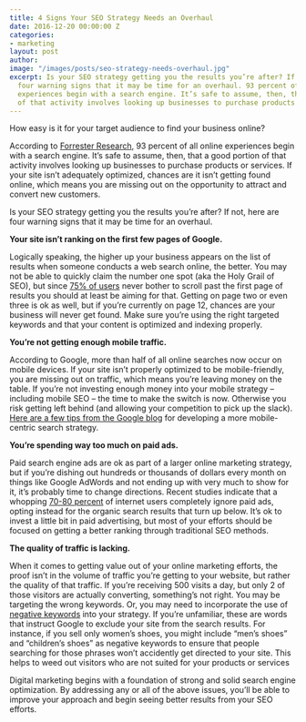```yaml
---
title: 4 Signs Your SEO Strategy Needs an Overhaul
date: 2016-12-20 00:00:00 Z
categories:
- marketing
layout: post
author: 
image: "/images/posts/seo-strategy-needs-overhaul.jpg"
excerpt: Is your SEO strategy getting you the results you’re after? If not, here are
  four warning signs that it may be time for an overhaul. 93 percent of all online
  experiences begin with a search engine. It’s safe to assume, then, that a good portion
  of that activity involves looking up businesses to purchase products or services.
---
```


How easy is it for your target audience to find your business online? 

According to [Forrester Research](http://www.forrester.com), 93 percent of all online experiences begin with a search engine. It’s safe to assume, then, that a good portion of that activity involves looking up businesses to purchase products or services. If your site isn’t adequately optimized, chances are it isn’t getting found online, which means you are missing out on the opportunity to attract and convert new customers.

Is your SEO strategy getting you the results you’re after? If not, here are four warning signs that it may be time for an overhaul. 

**Your site isn’t ranking on the first few pages of Google.**

Logically speaking, the higher up your business appears on the list of results when someone conducts a web search online, the better. You may not be able to quickly claim the number one spot (aka the Holy Grail of SEO), but since [75% of users](https://blog.hubspot.com/blog/tabid/6307/bid/14416/100-Awesome-Marketing-Stats-Charts-Graphs-Data.aspx#sm.001m7apa53sgf9110ec2ie9osvbfj) never bother to scroll past the first page of results you should at least be aiming for that. Getting on page two or even three is ok as well, but if you’re currently on page 12, chances are your business will never get found. Make sure you’re using the right targeted keywords and that your content is optimized and indexing properly.

**You’re not getting enough mobile traffic.**

According to Google, more than half of all online searches now occur on mobile devices. If your site isn’t properly optimized to be mobile-friendly, you are missing out on traffic, which means you’re leaving money on the table. If you’re not investing enough money into your mobile strategy – including mobile SEO – the time to make the switch is now. Otherwise you risk getting left behind (and allowing your competition to pick up the slack). [Here are a few tips from the Google blog](https://www.thinkwithgoogle.com/articles/build-your-mobile-centric-search-strategy.html) for developing a more mobile-centric search strategy.

**You’re spending way too much on paid ads.**

Paid search engine ads are ok as part of a larger online marketing strategy, but if you’re dishing out hundreds or thousands of dollars every month on things like Google AdWords and not ending up with very much to show for it, it’s probably time to change directions. Recent studies indicate that a whopping [70-80 percent](http://searchengineland.com/eye-tracking-study-everybody-looks-at-organic-listings-but-most-ignore-paid-ads-on-right-67698) of internet users completely ignore paid ads, opting instead for the organic search results that turn up below. It’s ok to invest a little bit in paid advertising, but most of your efforts should be focused on getting a better ranking through traditional SEO methods.

**The quality of traffic is lacking.**

When it comes to getting value out of your online marketing efforts, the proof isn’t in the volume of traffic you’re getting to your website, but rather the quality of that traffic. If you’re receiving 500 visits a day, but only 2 of those visitors are actually converting, something’s not right. You may be targeting the wrong keywords. Or, you may need to incorporate the use of [negative keywords](https://support.google.com/adwords/answer/2453972?hl=en) into your strategy. If you’re unfamiliar, these are words that instruct Google to exclude your site from the search results. For instance, if you sell only women’s shoes, you might include “men’s shoes” and “children’s shoes” as negative keywords to ensure that people searching for those phrases won’t accidently get directed to your site. This helps to weed out visitors who are not suited for your products or services

Digital marketing begins with a foundation of strong and solid search engine optimization. By addressing any or all of the above issues, you’ll be able to improve your approach and begin seeing better results from your SEO efforts. 